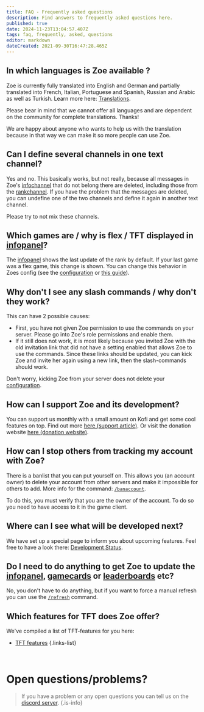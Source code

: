 ```yaml
---
title: FAQ - Frequently asked questions
description: Find answers to frequently asked questions here.
published: true
date: 2024-11-23T13:04:57.407Z
tags: faq, frequently, asked, questions
editor: markdown
dateCreated: 2021-09-30T16:47:28.465Z
---
```


## In which languages is Zoe available ?
Zoe is currently fully translated into English and German and partially translated into French, Italian, Portuguese and Spanish, Russian and Arabic as well as Turkish.  Learn more here: [Translations](/en/translation).

Please bear in mind that we cannot offer all languages and are dependent on the community for complete translations. Thanks!

We are happy about anyone who wants to help us with the translation because in that way we can make it so more people can use Zoe.
<br>

## Can I define several channels in one text channel?
Yes and no. This basically works, but not really, because all messages in Zoe's [infochannel](/en/features/infochannel) that do not belong there are deleted, including those from the [rankchannel](/en/features/rankchannel).  If you have the problem that the messages are deleted, you can undefine one of the two channels and define it again in another text channel.

Please try to not mix these channels.
<br>

## Which games are / why is flex / TFT displayed in [infopanel](/en/features/infochannel)?

The [infopanel](/en/features/infochannel) shows the last update of the rank by default. If your last game was a flex game, this change is shown. You can change this behavior in Zoes config (see the [configuration](/en/Zoe-Configuration/Infochannel/Infochannel-Rankfilter) or [this guide](/en/Guides/SoloQ-Infopanel)).
<br>

## Why don't I see any slash commands / why don't they work?
This can have 2 possible causes:
- First, you have not given Zoe permission to use the commands on your server. Please go into Zoe's role permissions and enable them.
- If it still does not work, it is most likely because you invited Zoe with the old invitation link that did not have a setting enabled that allows Zoe to use the commands. Since these links should be updated, you can kick Zoe and invite her again using a new link, then the slash-commands should work. 

Don't worry, kicking Zoe from your server does not delete your [configuration](/en/Zoe-Configuration).
<br>

## How can I support Zoe and its development?
You can support us monthly with a small amount on Kofi and get some cool features on top. Find out more [here (support article)](/en/support/). Or visit the donation website [here (donation website)](https://zoe-discord-bot.ch/donate.html).
<br>

## How can I stop others from tracking my account with Zoe?
There is a banlist that you can put yourself on. This allows you (an account owner) to delete your account from other servers and make it impossible for others to add. More info for the command: [`/banaccount`](/en/commands/player/banaccount).

To do this, you must verify that you are the owner of the account. To do so you need to have access to it in the game client.
<br>

## Where can I see what will be developed next?
We have set up a special page to inform you about upcoming features. Feel free to have a look there: [Development Status](/en/Development-Status).
<br>

## Do I need to do anything to get Zoe to update the [infopanel](/en/features/infochannel), [gamecards](/en/features/gamecards) or [leaderboards](/en/features/leaderboards) etc?
No, you don't have to do anything, but if you want to force a manual refresh you can use the [`/refresh`](/en/commands/basic/refresh/) command.
<br>

## Which features for TFT does Zoe offer?
We've compiled a list of TFT-features for you here:
- [TFT features](/en/troubleshooting) 
{.links-list}

<br>

# Open questions/problems?
> If you have a problem or any open questions you can tell us on the [discord server](https://discord.gg/4Rxrzsxb7d).
>{.is-info}